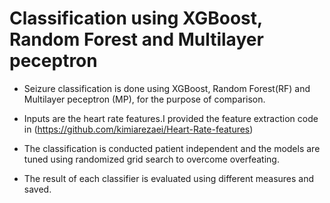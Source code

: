 # Classification using XGBoost, Random Forest and Multilayer peceptron
- Seizure classification is done using XGBoost, Random Forest(RF) and Multilayer peceptron (MP), for the purpose of comparison.

- Inputs are the heart rate features.I provided the feature extraction code in (https://github.com/kimiarezaei/Heart-Rate-features)

- The classification is conducted patient independent and the models are tuned using randomized grid search to overcome overfeating.

- The result of each classifier is evaluated using different measures and saved.
